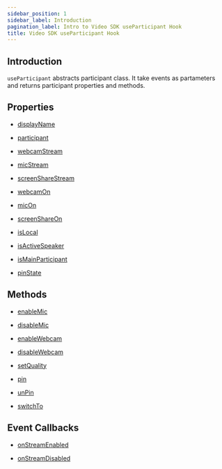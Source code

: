 ```yaml
---
sidebar_position: 1
sidebar_label: Introduction
pagination_label: Intro to Video SDK useParticipant Hook
title: Video SDK useParticipant Hook
---
```


<div class="sdk-api-ref">

## Introduction

`useParticipant` abstracts participant class. It take events as partameters and returns participant properties and methods.

## Properties

<div class="row">
<div class="col col--4 margin-bottom--lg" >

- [displayName](./properties#displayname)

</div>
<div class="col col--4 margin-bottom--lg" >

- [participant](./properties#participant)

</div>
<div class="col col--4 margin-bottom--lg" >

- [webcamStream](./properties#webcamstream)

</div>
<div class="col col--4 margin-bottom--lg" >

- [micStream](./properties#micstream)

</div>
<div class="col col--4 margin-bottom--lg" >

- [screenShareStream](./properties#screensharestream)

</div>
<div class="col col--4 margin-bottom--lg" >

- [webcamOn](./properties#webcamon)

</div>
<div class="col col--4 margin-bottom--lg" >

- [micOn](./properties#micon)

</div>
<div class="col col--4 margin-bottom--lg" >

- [screenShareOn](./properties#screenshareon)

</div>
<div class="col col--4 margin-bottom--lg" >

- [isLocal](./properties#islocal)

</div>
<div class="col col--4 margin-bottom--lg" >

- [isActiveSpeaker](./properties#isactivespeaker)

</div>
<div class="col col--4 margin-bottom--lg" >

- [isMainParticipant](./properties#ismainparticipant)

</div>
<div class="col col--4 margin-bottom--lg" >

- [pinState](./properties#pinstate)

</div>
</div>

## Methods

<div class="row">
<div class="col col--4 margin-bottom--lg" >

- [enableMic](./methods#enablemic)

</div>
<div class="col col--4 margin-bottom--lg" >

- [disableMic](./methods#disablemic)

</div>
<div class="col col--4 margin-bottom--lg" >

- [enableWebcam](./methods#enablewebcam)

</div>
<div class="col col--4 margin-bottom--lg" >

- [disableWebcam](./methods#disablewebcam)

</div>
<div class="col col--4 margin-bottom--lg" >

- [setQuality](./methods#setquality)

</div>
<div class="col col--4 margin-bottom--lg" >

- [pin](./methods#pin)

</div>
<div class="col col--4 margin-bottom--lg" >

- [unPin](./methods#unpin)

</div>
<div class="col col--4 margin-bottom--lg" >

- [switchTo](./methods#switchto)

</div>
</div>

## Event Callbacks

<div class="row">
<div class="col col--4 margin-bottom--lg" >

- [onStreamEnabled](./events#onstreamenabled)

</div>
<div class="col col--4 margin-bottom--lg" >

- [onStreamDisabled](./events#onstreamdisabled)

</div>
</div>

</div>
